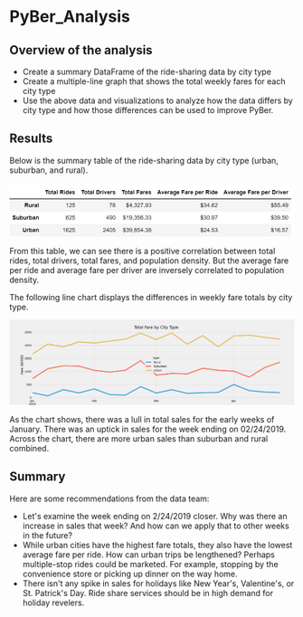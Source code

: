 # PyBer_Analysis

## Overview of the analysis
- Create a summary DataFrame of the ride-sharing data by city type
- Create a multiple-line graph that shows the total weekly fares for each city type
- Use the above data and visualizations to analyze how the data differs by city type and how those differences can be used to improve PyBer.

## Results
Below is the summary table of the ride-sharing data by city type (urban, suburban, and rural).

![this is an image](analysis/type_summary_table.png)

From this table, we can see there is a positive correlation between total rides, total drivers, total fares, and population density. But the average fare per ride and average fare per driver are inversely correlated to population density. 

The following line chart displays the differences in weekly fare totals by city type.

![this is an image](analysis/Challenge_fare_summary.png)

As the chart shows, there was a lull in total sales for the early weeks of January. There was an uptick in sales for the week ending on 02/24/2019. Across the chart, there are more urban sales than suburban and rural combined.	

## Summary
Here are some recommendations from the data team:
- Let's examine the week ending on 2/24/2019 closer. Why was there an increase in sales that week? And how can we apply that to other weeks in the future?
- While urban cities have the highest fare totals, they also have the lowest average fare per ride. How can urban trips be lengthened? Perhaps multiple-stop rides could be marketed. For example, stopping by the convenience store or picking up dinner on the way home.
- There isn't any spike in sales for holidays like New Year's, Valentine's, or St. Patrick's Day. Ride share services should be in high demand for holiday revelers.